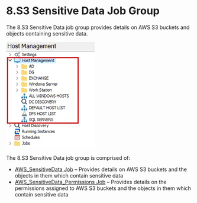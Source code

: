# 8.S3 Sensitive Data Job Group

The 8.S3 Sensitive Data job group provides details on AWS S3 buckets and objects containing
sensitive data.

![8.S3 Sensitive Data Job Group in the Jobs Tree](../../../../../../static/img/product_docs/accessanalyzer/admin/hostmanagement/jobstree.webp)

The 8.S3 Sensitive Data job group is comprised of:

- [AWS_SensitiveData Job](aws_sensitivedata.md) – Provides details on AWS S3 buckets and the objects
  in them which contain sensitive data
- [AWS_SensitiveData_Permissions Job](aws_sensitivedata_permissions.md) – Provides details on the
  permissions assigned to AWS S3 buckets and the objects in them which contain sensitive data
